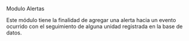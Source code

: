 Modulo Alertas

Este módulo tiene la finalidad de agregar una alerta hacia un evento ocurrido con el seguimiento de alguna unidad registrada en la base de datos.